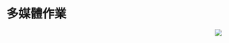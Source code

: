 # 多媒體作業

<img src="http://phaser.io/images/github/jump.jpg" align="right">

[phaser]: https://github.com/photonstorm/phaser
[issues]: https://github.com/photonstorm/phaser/issues
[examples]: https://github.com/photonstorm/phaser-examples
[contribute]: https://github.com/photonstorm/phaser/blob/master/.github/CONTRIBUTING.md
[forum]: http://www.html5gamedevs.com/forum/14-phaser/
